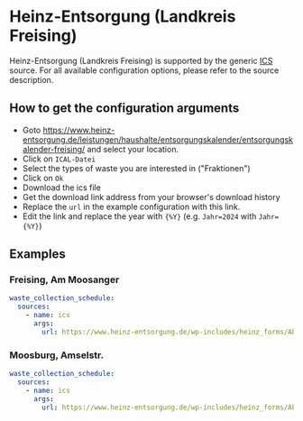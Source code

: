 # Heinz-Entsorgung (Landkreis Freising)

Heinz-Entsorgung (Landkreis Freising) is supported by the generic [ICS](/doc/source/ics.md) source. For all available configuration options, please refer to the source description.


## How to get the configuration arguments

- Goto <https://www.heinz-entsorgung.de/leistungen/haushalte/entsorgungskalender/entsorgungskalender-freising/> and select your location.
- Click on `ICAL-Datei`
- Select the types of waste you are interested in ("Fraktionen")
- Click on `Ok`
- Download the ics file
- Get the download link address from your browser's download history
- Replace the `url` in the example configuration with this link.
- Edit the link and replace the year with `{%Y}` (e.g. `Jahr=2024` with `Jahr={%Y}`)

## Examples

### Freising, Am Moosanger

```yaml
waste_collection_schedule:
  sources:
    - name: ics
      args:
        url: https://www.heinz-entsorgung.de/wp-includes/heinz_forms/Abfuhrkalender/php/query.php?ICAL=1&ORT=nRlJXapNmb=c&STRASSE=WQg0WTv92cuF2ZyV&ERINNERUNG=-6&ISERINNERUNG=false&Jahr={%Y}&FRAKTIONEN=W3siZnJha3Rpb24iOiJSZXN0YWJmYWxsIn0seyJmcmFrdGlvbiI6IkdlbGJlciBTYWNrIn0seyJmcmFrdGlvbiI6IkJpb2FiZmFsbCJ9LHsiZnJha3Rpb24iOiJQYXBpZXIifV0=
```
### Moosburg, Amselstr.

```yaml
waste_collection_schedule:
  sources:
    - name: ics
      args:
        url: https://www.heinz-entsorgung.de/wp-includes/heinz_forms/Abfuhrkalender/php/query.php?ICAL=1&ORT=WTv92c1Jmc=c&STRASSE=WQz1WZzxHduI&ERINNERUNG=-6&ISERINNERUNG=false&Jahr={%Y}&FRAKTIONEN=W3siZnJha3Rpb24iOiJSZXN0YWJmYWxsIn0seyJmcmFrdGlvbiI6IkdlbGJlciBTYWNrIn0seyJmcmFrdGlvbiI6IkJpb2FiZmFsbCJ9LHsiZnJha3Rpb24iOiJQYXBpZXIifV0=
```
